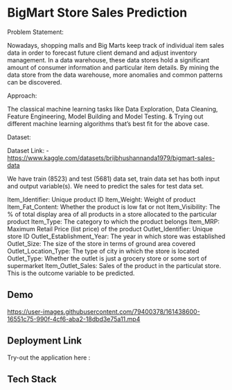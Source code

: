
#   BigMart Store Sales Prediction

Problem Statement:

Nowadays, shopping malls and Big Marts keep track of individual item sales data in
order to forecast future client demand and adjust inventory management. In a data
warehouse, these data stores hold a significant amount of consumer information and
particular item details. By mining the data store from the data warehouse, more
anomalies and common patterns can be discovered.

Approach:

 The classical machine learning tasks like Data Exploration, Data Cleaning,
Feature Engineering, Model Building and Model Testing. & Trying out different machine
learning algorithms that’s best fit for the above case.

Dataset:

Dataset Link: - https://www.kaggle.com/datasets/brijbhushannanda1979/bigmart-sales-data

We have train (8523) and test (5681) data set, train data set has both input and output
variable(s). We need to predict the sales for test data set.

Item_Identifier: Unique product ID
Item_Weight: Weight of product
Item_Fat_Content: Whether the product is low fat or not
Item_Visibility: The % of total display area of all products in a store allocated to the
particular product
Item_Type: The category to which the product belongs
Item_MRP: Maximum Retail Price (list price) of the product
Outlet_Identifier: Unique store ID
Outlet_Establishment_Year: The year in which store was established
Outlet_Size: The size of the store in terms of ground area covered
Outlet_Location_Type: The type of city in which the store is located
Outlet_Type: Whether the outlet is just a grocery store or some sort of supermarket
Item_Outlet_Sales: Sales of the product in the particulat store. This is the outcome
variable to be predicted.



## Demo

https://user-images.githubusercontent.com/79400378/161438600-16551c75-990f-4cf6-aba2-18dbd3e75a11.mp4



## Deployment Link 

Try-out the application here : 


## Tech Stack


